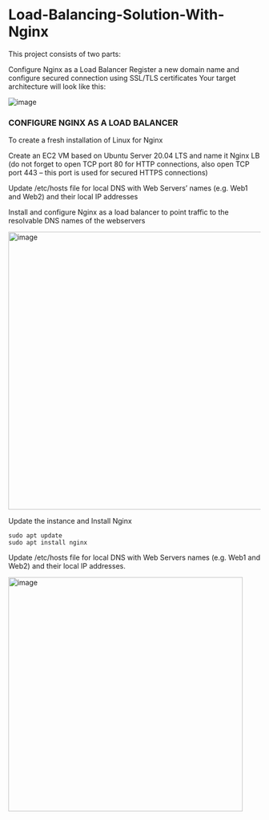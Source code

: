# Load-Balancing-Solution-With-Nginx
This project consists of two parts:

Configure Nginx as a Load Balancer
Register a new domain name and configure secured connection using SSL/TLS certificates
Your target architecture will look like this:

![image](https://user-images.githubusercontent.com/102925329/233776158-540cfe6c-78ca-4fdf-adc5-d7b9ee57dbbb.png)

### CONFIGURE NGINX AS A LOAD BALANCER
To create a fresh installation of Linux for Nginx

Create an EC2 VM based on Ubuntu Server 20.04 LTS and name it Nginx LB (do not forget to open TCP port 80 for HTTP connections, also open TCP port 443 – this port is used for secured HTTPS connections)

Update /etc/hosts file for local DNS with Web Servers’ names (e.g. Web1 and Web2) and their local IP addresses

Install and configure Nginx as a load balancer to point traffic to the resolvable DNS names of the webservers


<img width="555" alt="image" src="https://user-images.githubusercontent.com/102925329/233776877-79e31391-fb59-4edf-b71a-7981c753c1b6.png">

Update the instance and Install Nginx

    sudo apt update
    sudo apt install nginx
    
Update /etc/hosts file for local DNS with Web Servers names (e.g. Web1 and Web2) and their local IP addresses.

<img width="468" alt="image" src="https://user-images.githubusercontent.com/102925329/233777264-3ea491fc-8d16-4641-9418-559c3da4dca4.png">
